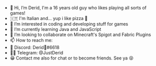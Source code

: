 - 👋 Hi, I’m Derid, I'm a 16 years old guy who likes playing all sorts of games!
- 🇮🇹 I'm Italian and... yup i like pizza 🍕
- 👀 I’m interested in coding and developing stuff for games
- 🌱 I’m currently learning Java and JavaScript
- 💞️ I’m looking to collaborate on Minecraft's Spigot and Fabric Plugins
- 📫 How to reach me:
- 💙 Discord: Derid🌙#6618
- 🧑‍💻 Telegram: @JustDerid
- 😁 Contact me also for chat or to become friends. See ya 😝
<!---
JustDerid/JustDerid is a ✨ special ✨ repository because its `README.md` (this file) appears on your GitHub profile.
You can click the Preview link to take a look at your changes.
--->
